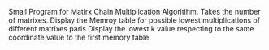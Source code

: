 Small Program for Matirx Chain Multiplication Algoritihm.
Takes the number of matrixes.
Display the Memroy table for possible lowest multiplications of different matrixes paris
Display the lowest k value respecting to the same coordinate value to the first memory table 
